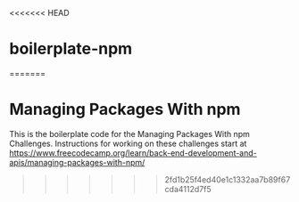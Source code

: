 <<<<<<< HEAD
# boilerplate-npm
=======
# Managing Packages With npm

This is the boilerplate code for the Managing Packages With npm Challenges. Instructions for working on these challenges start at https://www.freecodecamp.org/learn/back-end-development-and-apis/managing-packages-with-npm/
>>>>>>> 2fd1b25f4ed40e1c1332aa7b89f67cda4112d7f5
